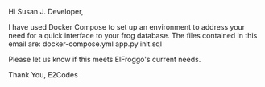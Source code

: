 Hi Susan J. Developer,

I have used Docker Compose to set up an environment to address your need for a quick interface to your frog database.
The files contained in this email are:
 docker-compose.yml
 app.py
 init.sql 

Please let us know if this meets ElFroggo's current needs.

Thank You,
E2Codes
